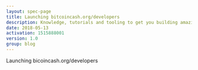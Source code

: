 ```yaml
---
layout: spec-page
title: Launching bitcoincash.org/developers
description: Knowledge, tutorials and tooling to get you building amazing Bitcoin Cash applications
date: 2018-05-13
activation: 1515888001
version: 1.0
group: blog
---
```


Launching bicoincash.org/developers
